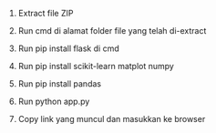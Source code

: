 1.	Extract file ZIP
 

2.	Run cmd di alamat folder file yang telah di-extract
 

3.	Run pip install flask di cmd
 

4.	Run pip install scikit-learn matplot numpy
 

5.	Run pip install pandas
 

6.	Run python app.py
 

7.	Copy link yang muncul dan masukkan ke browser
 

